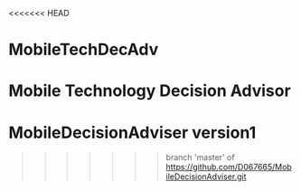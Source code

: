 <<<<<<< HEAD
# MobileTechDecAdv
Mobile Technology Decision Advisor
=======
# MobileDecisionAdviser version1
>>>>>>> branch 'master' of https://github.com/D067665/MobileDecisionAdviser.git
